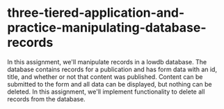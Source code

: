 # three-tiered-application-and-practice-manipulating-database-records

In this assignment, we'll manipulate records in a lowdb database. The database contains records for a publication and has form data with an id, title, and whether or not that content was published. Content can be submitted to the form and all data can be displayed, but nothing can be deleted. In this assignment, we'll implement functionality to delete all records from the database.
